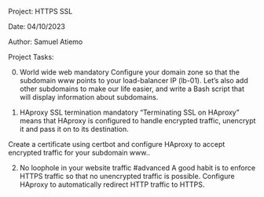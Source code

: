 Project: HTTPS SSL

Date: 04/10/2023

Author: Samuel Atiemo

Project Tasks:

0. World wide web
mandatory
Configure your domain zone so that the subdomain www points to your load-balancer IP (lb-01). Let’s also add other subdomains to make our life easier, and write a Bash script that will display information about subdomains.

1. HAproxy SSL termination
mandatory
“Terminating SSL on HAproxy” means that HAproxy is configured to handle encrypted traffic, unencrypt it and pass it on to its destination.

Create a certificate using certbot and configure HAproxy to accept encrypted traffic for your subdomain www..

2. No loophole in your website traffic
#advanced
A good habit is to enforce HTTPS traffic so that no unencrypted traffic is possible. Configure HAproxy to automatically redirect HTTP traffic to HTTPS.
